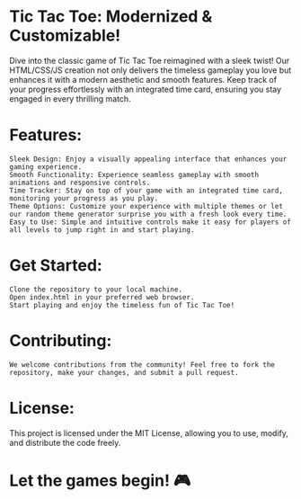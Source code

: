# Tic Tac Toe: Modernized & Customizable!

Dive into the classic game of Tic Tac Toe reimagined with a sleek twist! Our HTML/CSS/JS creation not only delivers the timeless gameplay you love but enhances it with a modern aesthetic and smooth features. Keep track of your progress effortlessly with an integrated time card, ensuring you stay engaged in every thrilling match.

# Features:

    Sleek Design: Enjoy a visually appealing interface that enhances your gaming experience.
    Smooth Functionality: Experience seamless gameplay with smooth animations and responsive controls.
    Time Tracker: Stay on top of your game with an integrated time card, monitoring your progress as you play.
    Theme Options: Customize your experience with multiple themes or let our random theme generator surprise you with a fresh look every time.
    Easy to Use: Simple and intuitive controls make it easy for players of all levels to jump right in and start playing.

# Get Started:

    Clone the repository to your local machine.
    Open index.html in your preferred web browser.
    Start playing and enjoy the timeless fun of Tic Tac Toe!

# Contributing:

    We welcome contributions from the community! Feel free to fork the repository, make your changes, and submit a pull request.

# License:
This project is licensed under the MIT License, allowing you to use, modify, and distribute the code freely.

# Let the games begin! 🎮
